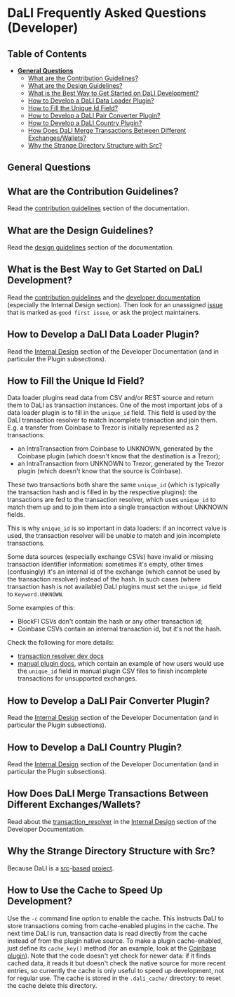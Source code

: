 <!--- Copyright 2022 eprbell --->

<!--- Licensed under the Apache License, Version 2.0 (the "License"); --->
<!--- you may not use this file except in compliance with the License. --->
<!--- You may obtain a copy of the License at --->

<!---     http://www.apache.org/licenses/LICENSE-2.0 --->

<!--- Unless required by applicable law or agreed to in writing, software --->
<!--- distributed under the License is distributed on an "AS IS" BASIS, --->
<!--- WITHOUT WARRANTIES OR CONDITIONS OF ANY KIND, either express or implied. --->
<!--- See the License for the specific language governing permissions and --->
<!--- limitations under the License. --->

# DaLI Frequently Asked Questions (Developer)

## Table of Contents
* **[General Questions](#general-questions)**
  * [What are the Contribution Guidelines?](#what-are-the-contribution-guidelines)
  * [What are the Design Guidelines?](#what-are-the-design-guidelines)
  * [What is the Best Way to Get Started on DaLI Development?](#what-is-the-best-way-to-get-started-on-dali-development)
  * [How to Develop a DaLI Data Loader Plugin?](#how-to-develop-a-dali-data-loader-plugin)
  * [How to Fill the Unique Id Field?](#how-to-fill-the-unique-id-field)
  * [How to Develop a DaLI Pair Converter Plugin?](#how-to-develop-a-dali-pair-converter-plugin)
  * [How to Develop a DaLI Country Plugin?](#how-to-develop-a-dali-country-plugin)
  * [How Does DaLI Merge Transactions Between Different Exchanges/Wallets?](#how-does-dali-merge-transactions-between-different-exchangeswallets)
  * [Why the Strange Directory Structure with Src?](#why-the-strange-directory-structure-with-src)

## General Questions

## What are the Contribution Guidelines?
Read the [contribution guidelines](../CONTRIBUTING.md#contributing-to-the-repository) section of the documentation.

## What are the Design Guidelines?
Read the [design guidelines](../README.dev.md#design-guidelines) section of the documentation.

## What is the Best Way to Get Started on DaLI Development?
Read the [contribution guidelines](../CONTRIBUTING.md#contributing-to-the-repository) and the [developer documentation](../README.dev.md) (especially the Internal Design section). Then look for an unassigned [issue](https://github.com/eprbell/dali-rp2/issues) that is marked as `good first issue`, or ask the project maintainers.

## How to Develop a DaLI Data Loader Plugin?
Read the [Internal Design](../README.dev.md#internal-design) section of the Developer Documentation (and in particular the Plugin subsections).

## How to Fill the Unique Id Field?
Data loader plugins read data from CSV and/or REST source and return them to DaLI as transaction instances. One of the most important jobs of a data loader plugin is to fill in the `unique_id` field. This field is used by the DaLI transaction resolver to match incomplete transaction and join them. E.g. a transfer from Coinbase to Trezor is initially represented as 2 transactions:
* an IntraTransaction from Coinbase to UNKNOWN, generated by the Coinbase plugin (which doesn't know that the destination is a Trezor);
* an IntraTransaction from UNKNOWN to Trezor, generated by the Trezor plugin (which doesn't know that the source is Coinbase).

These two transactions both share the same `unique_id` (which is typically the transaction hash and is filled in by the respective plugins): the transactions are fed to the transaction resolver, which uses `unique_id` to match them up and to join them into a single transaction without UNKNOWN fields.

This is why `unique_id` is so important in data loaders: if an incorrect value is used, the transaction resolver will be unable to match and join incomplete transactions.

Some data sources (especially exchange CSVs) have invalid or missing transaction identifier information: sometimes it's empty, other times (confusingly) it's an internal id of the exchange (which cannot be used by the transaction resolver) instead of the hash. In such cases (where transaction hash is not available) DaLI plugins must set the `unique_id` field to `Keyword.UNKNOWN`.

Some examples of this:
* BlockFI CSVs don't contain the hash or any other transaction id;
* Coinbase CSVs contain an internal transaction id, but it's not the hash.

Check the following for more details:
*  [transaction resolver dev docs](https://github.com/eprbell/dali-rp2/blob/main/README.dev.md#the-transaction-resolver)
* [manual plugin docs](https://github.com/eprbell/dali-rp2/blob/main/docs/configuration_file.md#partial-transactions-and-transaction-resolution), which contain an example of how users would use the `unique_id` field in manual plugin CSV files to finish incomplete transactions for unsupported exchanges.

## How to Develop a DaLI Pair Converter Plugin?
Read the [Internal Design](../README.dev.md#internal-design) section of the Developer Documentation (and in particular the Plugin subsections).

## How to Develop a DaLI Country Plugin?
Read the [Internal Design](../README.dev.md#internal-design) section of the Developer Documentation (and in particular the Plugin subsections).

## How Does DaLI Merge Transactions Between Different Exchanges/Wallets?
Read about the [transaction_resolver](../src/dali/transaction_resolver.py) in the [Internal Design](../README.dev.md#the-transaction-resolver) section of the Developer Documentation.

## Why the Strange Directory Structure with Src?
Because DaLI is a [src](https://bskinn.github.io/My-How-Why-Pyproject-Src/)-[based](https://hynek.me/articles/testing-packaging/) [project](https://blog.ionelmc.ro/2014/05/25/python-packaging/).

## How to Use the Cache to Speed Up Development?
Use the `-c` command line option to enable the cache. This instructs DaLI to store transactions coming from cache-enabled plugins in the cache. The next time DaLI is run, transaction data is read directly from the cache instead of from the plugin native source. To make a plugin cache-enabled, just define its `cache_key()` method (for an example, look at the [Coinbase plugin](../src/dali/plugin/input/rest/coinbase.py)). Note that the code doesn't yet check for newer data: if it finds cached data, it reads it but doesn't check the native source for more recent entries, so currently the cache is only useful to speed up development, not for regular use. The cache is stored in the `.dali_cache/` directory: to reset the cache delete this directory.
